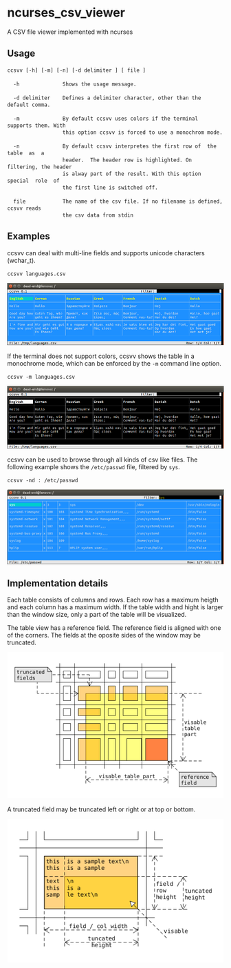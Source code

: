 # ncurses_csv_viewer
A CSV file viewer implemented with ncurses

## Usage

```
ccsvv [-h] [-m] [-n] [-d delimiter ] [ file ]

  -h              Shows the usage message.
  
  -d delimiter    Defines a delimiter character, other than the default comma.
  
  -m              By default ccsvv uses colors if the terminal supports them. With 
                  this option ccsvv is forced to use a monochrom mode.
                  
  -n              By default ccsvv interpretes the first row of  the  table  as  a
                  header.  The header row is highlighted. On filtering, the header
                  is alway part of the result. With this option  special  role  of
                  the first line is switched off.
                  
  file            The name of the csv file. If no filename is defined, ccsvv reads
                  the csv data from stdin
```
## Examples
ccsvv can deal with multi-line fields and supports unicode characters (wchar_t).
```
ccsvv languages.csv
```
![table part](img/languages.png?raw=true "Show example")

If the terminal does not support colors, ccsvv shows the table in a monochrome mode, which can be enforced by the `-m` command line option.
```
ccsvv -m languages.csv
```
![table part](img/mono.png?raw=true "Show monochrome example")

ccsvv can be used to browse through all kinds of csv like files. The following example shows the `/etc/passwd` file, filtered by `sys`.
```
ccsvv -nd : /etc/passwd
```
![table part](img/etc-passwd.png?raw=true "Show /etc/passwd")
## Implementation details
Each table consists of columns and rows. Each row has a maximum heigth and 
each column has a maximum width.
If the table width and hight is larger than the window size, only a part of
the table will be visualized.

The table view has a reference field. The reference field is aligned with one
of the corners. The fields at the oposite sides of the window may be truncated.

![table part](img/table_part.png?raw=true "Table Part")

A truncated field may be truncated left or right or at top or bottom.

![field part](img/field_part.png?raw=true "Field Part")
